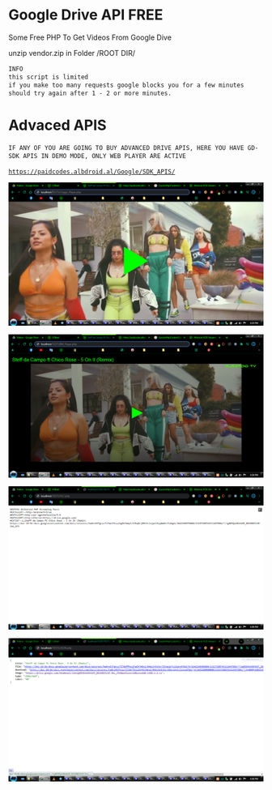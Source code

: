 # Google Drive API FREE
Some Free PHP To Get Videos From Google Dive

unzip vendor.zip in Folder /ROOT DIR/

    INFO
    this script is limited
    if you make too many requests google blocks you for a few minutes
    should try again after 1 - 2 or more minutes.

# Advaced APIS

    IF ANY OF YOU ARE GOING TO BUY ADVANCED DRIVE APIS, HERE YOU HAVE GD-SDK APIS IN DEMO MODE, ONLY WEB PLAYER ARE ACTIVE
<code>https://paidcodes.albdroid.al/Google/SDK_APIS/</code>

![Logo](https://raw.githubusercontent.com/SxtBox/Google_Drive_API_FREE/Albdroid/Screenshots/Clappr_Player.png?raw=true)

![Logo](https://raw.githubusercontent.com/SxtBox/Google_Drive_API_FREE/Albdroid/Screenshots/JW_Player.png?raw=true)

![Logo](https://raw.githubusercontent.com/SxtBox/Google_Drive_API_FREE/Albdroid/Screenshots/VLC.png?raw=true)

![Logo](https://raw.githubusercontent.com/SxtBox/Google_Drive_API_FREE/Albdroid/Screenshots/JSON.png?raw=true)
